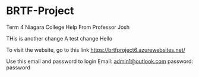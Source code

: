 # BRTF-Project

Term 4 Niagara College
Help From Professor Josh

THis is another change
A test change
Hello 

To visit the website, go to this link https://brtfproject6.azurewebsites.net/

Use this email and password to login
Email: admin1@outlook.com
password: password
